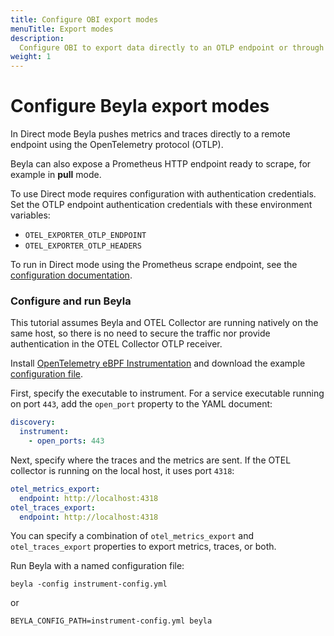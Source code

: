```yaml
---
title: Configure OBI export modes
menuTitle: Export modes
description:
  Configure OBI to export data directly to an OTLP endpoint or through Alloy.
weight: 1
---
```


# Configure Beyla export modes

In Direct mode Beyla pushes metrics and traces directly to a remote endpoint
using the OpenTelemetry protocol (OTLP).

Beyla can also expose a Prometheus HTTP endpoint ready to scrape, for example in
**pull** mode.

To use Direct mode requires configuration with authentication credentials. Set
the OTLP endpoint authentication credentials with these environment variables:

- `OTEL_EXPORTER_OTLP_ENDPOINT`
- `OTEL_EXPORTER_OTLP_HEADERS`

To run in Direct mode using the Prometheus scrape endpoint, see the
[configuration documentation](../options/).

### Configure and run Beyla

This tutorial assumes Beyla and OTEL Collector are running natively on the same
host, so there is no need to secure the traffic nor provide authentication in
the OTEL Collector OTLP receiver.

Install [OpenTelemetry eBPF Instrumentation](../../setup/) and download the
example
[configuration file](https://github.com/grafana/beyla/blob/main/docs/sources/configure/resources/instrumenter-config.yml).

First, specify the executable to instrument. For a service executable running on
port `443`, add the `open_port` property to the YAML document:

```yaml
discovery:
  instrument:
    - open_ports: 443
```

Next, specify where the traces and the metrics are sent. If the OTEL collector
is running on the local host, it uses port `4318`:

```yaml
otel_metrics_export:
  endpoint: http://localhost:4318
otel_traces_export:
  endpoint: http://localhost:4318
```

You can specify a combination of `otel_metrics_export` and `otel_traces_export`
properties to export metrics, traces, or both.

Run Beyla with a named configuration file:

```
beyla -config instrument-config.yml
```

or

```
BEYLA_CONFIG_PATH=instrument-config.yml beyla
```
